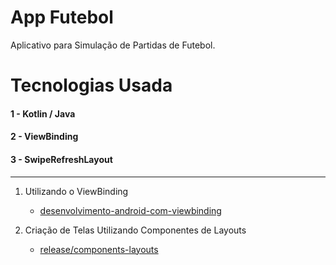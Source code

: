 # App Futebol
Aplicativo para Simulação de Partidas de Futebol.

# Tecnologias Usada

#### 1 - Kotlin / Java
#### 2 - ViewBinding
#### 3 - SwipeRefreshLayout
--------------------------------------------------------------------------------------------------------------------
1. Utilizando o ViewBinding
    - [desenvolvimento-android-com-viewbinding](https://github.com/joaoboscocordeiro/AppFootball)

2. Criação de Telas Utilizando Componentes de Layouts
    - [release/components-layouts](https://github.com/joaoboscocordeiro/AppFootball/tree/release/components-layouts)